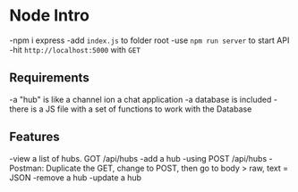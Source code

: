# Node Intro

-npm i express
-add `index.js` to folder root
-use `npm run server` to start API
-hit `http://localhost:5000` with `GET`

## Requirements

-a "hub" is like a channel ion a chat application
-a database is included
-there is a JS file with a set of functions to work with the Database

## Features

-view a list of hubs. GOT /api/hubs
-add a hub
    -using POST /api/hubs
    -Postman: Duplicate the GET, change to POST, then go to body > raw, text = JSON
-remove a hub
-update a hub
